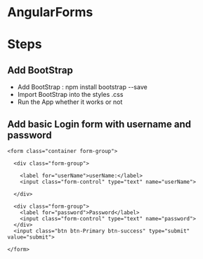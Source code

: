 # AngularForms

# Steps
 ## Add BootStrap
  - Add BootStrap  :  npm install bootstrap  --save
  - Import BootStrap into the styles .css
  - Run the App whether it works or not
  
 ## Add basic Login form with username and password
 
    <form class="container form-group">

	  <div class="form-group">

		<label for="userName">userName:</label>
		<input class="form-control" type="text" name="userName">

	  </div>

	  <div class="form-group">
		<label for="password">Password</label>
		<input class="form-control" type="text" name="password">
	  </div>
	  <input class="btn btn-Primary btn-success" type="submit" value="submit">

	</form>
